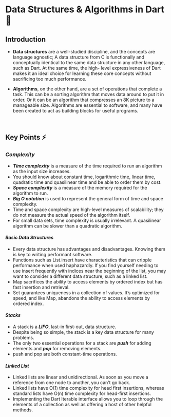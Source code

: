 # Data Structures & Algorithms in Dart 🚀

## Introduction

- **Data structures** are a well-studied discipline, and the concepts are language agnostic; A data structure from C is functionally and conceptually identical to the same data structure in any other language, such as Dart. At the same time, the high- level expressiveness of Dart makes it an ideal choice for learning these core concepts without sacrificing too much performance.

- **Algorithms**, on the other hand, are a set of operations that complete a task. This can be a sorting algorithm that moves data around to put it in order. Or it can be an algorithm that compresses an 8K picture to a manageable size. Algorithms are essential to software, and many have been created to act as building blocks for useful programs.

<br />

## Key Points ⚡️

### _Complexity_

- ***Time complexity*** is a measure of the time required to run an algorithm as the input size increases.
- You should know about constant time, logarithmic time, linear time, quadratic time and quasilinear time and be able to order them by cost.
- ***Space complexity*** is a measure of the memory required for the algorithm to run.
- ***Big O notation*** is used to represent the general form of time and space
complexity.
- Time and space complexity are high-level measures of scalability; they do not measure the actual speed of the algorithm itself.
- For small data sets, time complexity is usually irrelevant. A quasilinear algorithm can be slower than a quadratic algorithm.

#### _Basic Data Structures_

- Every data structure has advantages and disadvantages. Knowing them is key to writing performant software.
- Functions such as List.insert have characteristics that can cripple performance when used haphazardly. If you find yourself needing to use insert frequently with indices near the beginning of the list, you may want to consider a different data structure, such as a linked list.
- Map sacrifices the ability to access elements by ordered index but has fast insertion and retrieval.
- Set guarantees uniqueness in a collection of values. It’s optimized for speed, and like Map, abandons the ability to access elements by ordered index.

#### _Stacks_

- A stack is a ***LIFO***, last-in first-out, data structure.
- Despite being so simple, the stack is a key data structure for many problems.
- The only two essential operations for a stack are ***push*** for adding elements and ***pop*** for removing elements.
- push and pop are both constant-time operations.

#### _Linked List_

- Linked lists are linear and unidirectional. As soon as you move a reference from one node to another, you can’t go back.
- Linked lists have O(1) time complexity for head first insertions, whereas standard lists have O(n) time complexity for head-first insertions.
- Implementing the Dart Iterable interface allows you to loop through the elements of a collection as well as offering a host of other helpful methods.
